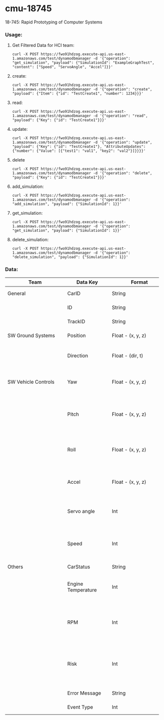 # cmu-18745
18-745: Rapid Prototyping of Computer Systems

### Usage:
1. Get Filtered Data for HCI team:
    ```
    curl -X POST https://fwo91hdzog.execute-api.us-east-1.amazonaws.com/test/dynamodbmanager -d '{"operation": "get_simulation", "payload": {"SimulationId": "ExampleGraphTest", "content": ["Speed", "ServoAngle", "Accel"]}}'
    ```
2. create:
    ```
    curl -X POST https://fwo91hdzog.execute-api.us-east-1.amazonaws.com/test/dynamodbmanager -d '{"operation": "create", "payload": {"Item": {"id": "TestCreate1", "number": 1234}}}'
    ```
3. read:
    ```
    curl -X POST https://fwo91hdzog.execute-api.us-east-1.amazonaws.com/test/dynamodbmanager -d '{"operation": "read", "payload": {"Key": {"id": "TestCreate1"}}}'
    ```
4. update:
    ```
    curl -X POST https://fwo91hdzog.execute-api.us-east-1.amazonaws.com/test/dynamodbmanager -d '{"operation": "update", "payload": {"Key": {"id": "TestCreate1"}, "AttributeUpdates": {"number": {"Value": [{"test1": "val1", "key2": "val2"}]}}}}'
    ```
5. delete
    ```
    curl -X POST https://fwo91hdzog.execute-api.us-east-1.amazonaws.com/test/dynamodbmanager -d '{"operation": "delete", "payload": {"Key": {"id": "TestCreate1"}}}'
    ```
6. add_simulation:
    ```
    curl -X POST https://fwo91hdzog.execute-api.us-east-1.amazonaws.com/test/dynamodbmanager -d '{"operation": "add_simulation", "payload": {"SimulationId": 1}}'
    ```
7. get_simulation:
    ```
    curl -X POST https://fwo91hdzog.execute-api.us-east-1.amazonaws.com/test/dynamodbmanager -d '{"operation": "get_simulation", "payload": {"SimulationId": 1}}'
    ```
8. delete_simulation:
    ```
    curl -X POST https://fwo91hdzog.execute-api.us-east-1.amazonaws.com/test/dynamodbmanager -d '{"operation": "delete_simulation", "payload": {"SimulationId": 1}}'
    ```


### Data:

|  <div style="width:180px">Team</div> | <div style="width:130px">Data Key</div>      | <div style="width:180px">Format</div> | Explanation |
| ------------------- | ----------------- | ------------- | ---------------|
|  General               | CarID      | String  | The car type ID |
|                     | ID         | String | The customer ID | 
|                     | TrackID         | String | The track type ID | 
| SW Ground Systems   | Position          | Float - (x, y, z) | The location of the vehicle | 
|                     | Direction         | Float - (dir, t) | The orientation of the vehicle going forward | 
| SW Vehicle Controls | Yaw               | Float - (x, y, z) | The rotation of the vehicle around its vertical axis | 
|                     | Pitch             | Float - (x, y, z) | The rotational movement of the vehicle around its side-to-side axis | 
|                     | Roll  | Float - (x, y, z) | The rotation of the vehicle around its longitudinal axis |
|                     | Accel  | Float - (x, y, z) | The rate of change of velocity over time (Acceleration) |
|                     | Servo angle  | Int | The rotational position of a servo motor's output shaft |
|                     | Speed  | Int | How fast an object is moving (distance traveled per unit of time) |
| Others              | CarStatus | String | on/off |
|                     | Engine Temperature | Int | The temperature of the vehicle's engine |
|                     | RPM | Int | The rotational speed of a mechanical component (Revolutions per minute) |
|                     | Risk | Int | The probability or likelihood of harm, injury, damage, loss, or negative consequences |
|                     | Error Message | String | The content of error |
|                     | Event Type | Int | The type of event |
